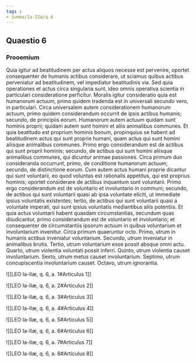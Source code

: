 ```yaml
---
tags : 
- Summa/Ia-IIæ/q.6
---
```


## Quaestio 6

### Prooemium

Quia igitur ad beatitudinem per actus aliquos necesse est pervenire, oportet consequenter de humanis actibus considerare, ut sciamus quibus actibus perveniatur ad beatitudinem, vel impediatur beatitudinis via. Sed quia operationes et actus circa singularia sunt, ideo omnis operativa scientia in particulari consideratione perficitur. Moralis igitur consideratio quia est humanorum actuum, primo quidem tradenda est in universali secundo vero, in particulari. Circa universalem autem considerationem humanorum actuum, primo quidem considerandum occurrit de ipsis actibus humanis; secundo, de principiis eorum. Humanorum autem actuum quidam sunt hominis proprii; quidam autem sunt homini et aliis animalibus communes. Et quia beatitudo est proprium hominis bonum, propinquius se habent ad beatitudinem actus qui sunt proprie humani, quam actus qui sunt homini aliisque animalibus communes. Primo ergo considerandum est de actibus qui sunt proprii hominis; secundo, de actibus qui sunt homini aliisque animalibus communes, qui dicuntur animae passiones. Circa primum duo consideranda occurrunt, primo, de conditione humanorum actuum; secundo, de distinctione eorum. Cum autem actus humani proprie dicantur qui sunt voluntarii, eo quod voluntas est rationalis appetitus, qui est proprius hominis; oportet considerare de actibus inquantum sunt voluntarii. Primo ergo considerandum est de voluntario et involuntario in communi; secundo, de actibus qui sunt voluntarii quasi ab ipsa voluntate eliciti, ut immediate ipsius voluntatis existentes; tertio, de actibus qui sunt voluntarii quasi a voluntate imperati, qui sunt ipsius voluntatis mediantibus aliis potentiis. Et quia actus voluntarii habent quasdam circumstantias, secundum quas diiudicantur, primo considerandum est de voluntario et involuntario; et consequenter de circumstantiis ipsorum actuum in quibus voluntarium et involuntarium invenitur. Circa primum quaeruntur octo. Primo, utrum in humanis actibus inveniatur voluntarium. Secundo, utrum inveniatur in animalibus brutis. Tertio, utrum voluntarium esse possit absque omni actu. Quarto, utrum violentia voluntati possit inferri. Quinto, utrum violentia causet involuntarium. Sexto, utrum metus causet involuntarium. Septimo, utrum concupiscentia involuntarium causet. Octavo, utrum ignorantia.

![[LEO Ia-IIæ, q. 6, a. 1#Articulus 1]]

![[LEO Ia-IIæ, q. 6, a. 2#Articulus 2]]

![[LEO Ia-IIæ, q. 6, a. 3#Articulus 3]]

![[LEO Ia-IIæ, q. 6, a. 4#Articulus 4]]

![[LEO Ia-IIæ, q. 6, a. 5#Articulus 5]]

![[LEO Ia-IIæ, q. 6, a. 6#Articulus 6]]

![[LEO Ia-IIæ, q. 6, a. 7#Articulus 7]]

![[LEO Ia-IIæ, q. 6, a. 8#Articulus 8]]

